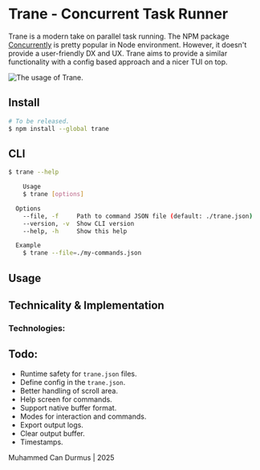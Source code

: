 # Trane - Concurrent Task Runner

Trane is a modern take on parallel task running. The NPM package [Concurrently](https://www.npmjs.com/package/concurrently) is pretty popular in Node environment. However, it doesn't provide a user-friendly DX and UX. Trane aims to provide a similar functionality with a config based approach and a nicer TUI on top.

<img src="./docs/showcase.gif" alt="The usage of Trane." />

## Install

```bash
# To be released.
$ npm install --global trane
```

## CLI

```bash
$ trane --help

	Usage
    $ trane [options]

  Options
    --file, -f     Path to command JSON file (default: ./trane.json)
    --version, -v  Show CLI version
    --help, -h     Show this help

  Example
    $ trane --file=./my-commands.json
```

## Usage

## Technicality & Implementation

### Technologies:

## Todo:

- Runtime safety for `trane.json` files.
- Define config in the `trane.json`.
- Better handling of scroll area.
- Help screen for commands.
- Support native buffer format.
- Modes for interaction and commands.
- Export output logs.
- Clear output buffer.
- Timestamps.

Muhammed Can Durmus | 2025
